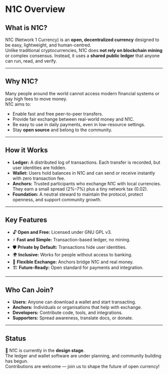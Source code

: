 # N1C Overview

## What is N1C?
N1C (Network 1 Currency) is an **open, decentralized currency** designed to be easy, lightweight, and human-centred.  
Unlike traditional cryptocurrencies, N1C does **not rely on blockchain mining** or complex consensus. Instead, it uses a **shared public ledger** that anyone can run, read, and verify.

---

## Why N1C?
Many people around the world cannot access modern financial systems or pay high fees to move money.  
N1C aims to:
- Enable fast and free peer-to-peer transfers.
- Provide fair exchange between real-world money and N1C.
- Be easy to use in daily payments, even in low-resource settings.
- Stay **open source** and belong to the community.

---

## How it Works
- **Ledger:** A distributed log of transactions. Each transfer is recorded, but user identities are hidden.
- **Wallet:** Users hold balances in N1C and can send or receive instantly with zero transaction fee.
- **Anchors:** Trusted participants who exchange N1C with local currencies. They earn a small spread (2%–7%) plus a tiny network tax (0.02).
- **Foundation:** A neutral steward to maintain the protocol, protect openness, and support community growth.

---

## Key Features
- 🔓 **Open and Free:** Licensed under GNU GPL v3.  
- ⚡ **Fast and Simple:** Transaction-based ledger, no mining.  
- 🛡️ **Private by Default:** Transactions hide user identities.  
- 🌍 **Inclusive:** Works for people without access to banking.  
- 💱 **Flexible Exchange:** Anchors bridge N1C and real money.  
- 🏗️ **Future-Ready:** Open standard for payments and integration.  

---

## Who Can Join?
- **Users:** Anyone can download a wallet and start transacting.  
- **Anchors:** Individuals or organisations that help with exchange.  
- **Developers:** Contribute code, tools, and integrations.  
- **Supporters:** Spread awareness, translate docs, or donate.  

---

## Status
🚧 N1C is currently in the **design stage**.  
The ledger and wallet software are under planning, and community building has begun.  
Contributions are welcome — join us to shape the future of open currency!
